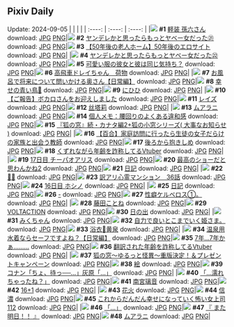 ## Pixiv Daily
Update: 2024-09-05
|      |      |      |
| :----: | :----: | :----: |
|![](https://pixiv.microyu.workers.dev/c/240x480/img-master/img/2024/09/03/00/00/41/122087390_p0_master1200.jpg) **#1** [軽装 孫六さん](https://www.pixiv.net/artworks/122087390) download: [JPG](https://pixiv.microyu.workers.dev/img-original/img/2024/09/03/00/00/41/122087390_p0.jpg) [PNG](https://pixiv.microyu.workers.dev/img-original/img/2024/09/03/00/00/41/122087390_p0.png)|![](https://pixiv.microyu.workers.dev/c/240x480/img-master/img/2024/09/03/00/02/00/122087545_p0_master1200.jpg) **#2** [ヤンデレかと思ったらもっとヤベー女だった㉑](https://www.pixiv.net/artworks/122087545) download: [JPG](https://pixiv.microyu.workers.dev/img-original/img/2024/09/03/00/02/00/122087545_p0.jpg) [PNG](https://pixiv.microyu.workers.dev/img-original/img/2024/09/03/00/02/00/122087545_p0.png)|![](https://pixiv.microyu.workers.dev/c/240x480/img-master/img/2024/09/03/12/00/11/122098545_p0_master1200.jpg) **#3** [【50年後の老人ホーム】50年後のエロサイト](https://www.pixiv.net/artworks/122098545) download: [JPG](https://pixiv.microyu.workers.dev/img-original/img/2024/09/03/12/00/11/122098545_p0.jpg) [PNG](https://pixiv.microyu.workers.dev/img-original/img/2024/09/03/12/00/11/122098545_p0.png)|
|![](https://pixiv.microyu.workers.dev/c/240x480/img-master/img/2024/09/04/00/01/49/122115752_p0_master1200.jpg) **#4** [ヤンデレかと思ったらもっとヤベー女だった㉒](https://www.pixiv.net/artworks/122115752) download: [JPG](https://pixiv.microyu.workers.dev/img-original/img/2024/09/04/00/01/49/122115752_p0.jpg) [PNG](https://pixiv.microyu.workers.dev/img-original/img/2024/09/04/00/01/49/122115752_p0.png)|![](https://pixiv.microyu.workers.dev/c/240x480/img-master/img/2024/09/04/17/00/45/122130856_p0_master1200.jpg) **#5** [可愛い服の彼女と彼は同じ気持ち？](https://www.pixiv.net/artworks/122130856) download: [JPG](https://pixiv.microyu.workers.dev/img-original/img/2024/09/04/17/00/45/122130856_p0.jpg) [PNG](https://pixiv.microyu.workers.dev/img-original/img/2024/09/04/17/00/45/122130856_p0.png)|![](https://pixiv.microyu.workers.dev/c/240x480/img-master/img/2024/09/03/18/40/41/122105464_p0_master1200.jpg) **#6** [高飛車ドレイちゃん　荷物](https://www.pixiv.net/artworks/122105464) download: [JPG](https://pixiv.microyu.workers.dev/img-original/img/2024/09/03/18/40/41/122105464_p0.jpg) [PNG](https://pixiv.microyu.workers.dev/img-original/img/2024/09/03/18/40/41/122105464_p0.png)|
|![](https://pixiv.microyu.workers.dev/c/240x480/img-master/img/2024/09/03/00/07/09/122087878_p0_master1200.jpg) **#7** [お風呂で将来について問いかける奥さん【日常編】](https://www.pixiv.net/artworks/122087878) download: [JPG](https://pixiv.microyu.workers.dev/img-original/img/2024/09/03/00/07/09/122087878_p0.jpg) [PNG](https://pixiv.microyu.workers.dev/img-original/img/2024/09/03/00/07/09/122087878_p0.png)|![](https://pixiv.microyu.workers.dev/c/240x480/img-master/img/2024/09/03/17/21/35/122103611_p0_master1200.jpg) **#8** [幸せの青い鳥💙](https://www.pixiv.net/artworks/122103611) download: [JPG](https://pixiv.microyu.workers.dev/img-original/img/2024/09/03/17/21/35/122103611_p0.jpg) [PNG](https://pixiv.microyu.workers.dev/img-original/img/2024/09/03/17/21/35/122103611_p0.png)|![](https://pixiv.microyu.workers.dev/c/240x480/img-master/img/2024/09/03/00/02/34/122087590_p0_master1200.jpg) **#9** [にひひ](https://www.pixiv.net/artworks/122087590) download: [JPG](https://pixiv.microyu.workers.dev/img-original/img/2024/09/03/00/02/34/122087590_p0.jpg) [PNG](https://pixiv.microyu.workers.dev/img-original/img/2024/09/03/00/02/34/122087590_p0.png)|
|![](https://pixiv.microyu.workers.dev/c/240x480/img-master/img/2024/09/03/17/43/41/122104053_p0_master1200.jpg) **#10** [【ご報告】ボカロさんをお迎えしました](https://www.pixiv.net/artworks/122104053) download: [JPG](https://pixiv.microyu.workers.dev/img-original/img/2024/09/03/17/43/41/122104053_p0.jpg) [PNG](https://pixiv.microyu.workers.dev/img-original/img/2024/09/03/17/43/41/122104053_p0.png)|![](https://pixiv.microyu.workers.dev/c/240x480/img-master/img/2024/09/03/01/32/16/122090275_p0_master1200.jpg) **#11** [レイズ](https://www.pixiv.net/artworks/122090275) download: [JPG](https://pixiv.microyu.workers.dev/img-original/img/2024/09/03/01/32/16/122090275_p0.jpg) [PNG](https://pixiv.microyu.workers.dev/img-original/img/2024/09/03/01/32/16/122090275_p0.png)|![](https://pixiv.microyu.workers.dev/c/240x480/img-master/img/2024/09/03/21/34/26/122110530_p0_master1200.jpg) **#12** [丝塔莉](https://www.pixiv.net/artworks/122110530) download: [JPG](https://pixiv.microyu.workers.dev/img-original/img/2024/09/03/21/34/26/122110530_p0.jpg) [PNG](https://pixiv.microyu.workers.dev/img-original/img/2024/09/03/21/34/26/122110530_p0.png)|
|![](https://pixiv.microyu.workers.dev/c/240x480/img-master/img/2024/09/03/01/10/43/122089787_p0_master1200.jpg) **#13** [ムアラニ](https://www.pixiv.net/artworks/122089787) download: [JPG](https://pixiv.microyu.workers.dev/img-original/img/2024/09/03/01/10/43/122089787_p0.jpg) [PNG](https://pixiv.microyu.workers.dev/img-original/img/2024/09/03/01/10/43/122089787_p0.png)|![](https://pixiv.microyu.workers.dev/c/240x480/img-master/img/2024/09/03/06/00/07/122093852_p0_master1200.jpg) **#14** [個人メモ：腰回りのよくある違和感](https://www.pixiv.net/artworks/122093852) download: [JPG](https://pixiv.microyu.workers.dev/img-original/img/2024/09/03/06/00/07/122093852_p0.jpg) [PNG](https://pixiv.microyu.workers.dev/img-original/img/2024/09/03/06/00/07/122093852_p0.png)|![](https://pixiv.microyu.workers.dev/c/240x480/img-master/img/2024/09/03/19/49/16/122107274_p0_master1200.jpg) **#15** [『狐の窓』続・カナタ編2+狐の小窓シリーズ( 大事なお知らせ )](https://www.pixiv.net/artworks/122107274) download: [JPG](https://pixiv.microyu.workers.dev/img-original/img/2024/09/03/19/49/16/122107274_p0.jpg) [PNG](https://pixiv.microyu.workers.dev/img-original/img/2024/09/03/19/49/16/122107274_p0.png)|
|![](https://pixiv.microyu.workers.dev/c/240x480/img-master/img/2024/09/04/22/37/32/122139869_p0_master1200.jpg) **#16** [【百合】家庭訪問に行ったら生徒の女子だらけの家族と出会う教師](https://www.pixiv.net/artworks/122139869) download: [JPG](https://pixiv.microyu.workers.dev/img-original/img/2024/09/04/22/37/32/122139869_p0.jpg) [PNG](https://pixiv.microyu.workers.dev/img-original/img/2024/09/04/22/37/32/122139869_p0.png)|![](https://pixiv.microyu.workers.dev/c/240x480/img-master/img/2024/09/03/08/19/09/122095690_p0_master1200.jpg) **#17** [後ろから抱きしめ](https://www.pixiv.net/artworks/122095690) download: [JPG](https://pixiv.microyu.workers.dev/img-original/img/2024/09/03/08/19/09/122095690_p0.jpg) [PNG](https://pixiv.microyu.workers.dev/img-original/img/2024/09/03/08/19/09/122095690_p0.png)|![](https://pixiv.microyu.workers.dev/c/240x480/img-master/img/2024/09/03/21/18/16/122110003_p0_master1200.jpg) **#18** [くずれながら年齢を詐称してるVtuber](https://www.pixiv.net/artworks/122110003) download: [JPG](https://pixiv.microyu.workers.dev/img-original/img/2024/09/03/21/18/16/122110003_p0.jpg) [PNG](https://pixiv.microyu.workers.dev/img-original/img/2024/09/03/21/18/16/122110003_p0.png)|
|![](https://pixiv.microyu.workers.dev/c/240x480/img-master/img/2024/09/04/00/00/54/122115657_p0_master1200.jpg) **#19** [17日目 チーパオアリス](https://www.pixiv.net/artworks/122115657) download: [JPG](https://pixiv.microyu.workers.dev/img-original/img/2024/09/04/00/00/54/122115657_p0.jpg) [PNG](https://pixiv.microyu.workers.dev/img-original/img/2024/09/04/00/00/54/122115657_p0.png)|![](https://pixiv.microyu.workers.dev/c/240x480/img-master/img/2024/09/03/00/30/04/122088607_p0_master1200.jpg) **#20** [最高のショーだと思わんかね2](https://www.pixiv.net/artworks/122088607) download: [JPG](https://pixiv.microyu.workers.dev/img-original/img/2024/09/03/00/30/04/122088607_p0.jpg) [PNG](https://pixiv.microyu.workers.dev/img-original/img/2024/09/03/00/30/04/122088607_p0.png)|![](https://pixiv.microyu.workers.dev/c/240x480/img-master/img/2024/09/03/16/27/33/122102601_p0_master1200.jpg) **#21** [日記](https://www.pixiv.net/artworks/122102601) download: [JPG](https://pixiv.microyu.workers.dev/img-original/img/2024/09/03/16/27/33/122102601_p0.jpg) [PNG](https://pixiv.microyu.workers.dev/img-original/img/2024/09/03/16/27/33/122102601_p0.png)|
|![](https://pixiv.microyu.workers.dev/c/240x480/img-master/img/2024/09/03/00/49/08/122089164_p0_master1200.jpg) **#22** [🧡💚](https://www.pixiv.net/artworks/122089164) download: [JPG](https://pixiv.microyu.workers.dev/img-original/img/2024/09/03/00/49/08/122089164_p0.jpg) [PNG](https://pixiv.microyu.workers.dev/img-original/img/2024/09/03/00/49/08/122089164_p0.png)|![](https://pixiv.microyu.workers.dev/c/240x480/img-master/img/2024/09/03/13/57/54/122100299_p0_master1200.jpg) **#23** [訳アリ心霊マンション　36話](https://www.pixiv.net/artworks/122100299) download: [JPG](https://pixiv.microyu.workers.dev/img-original/img/2024/09/03/13/57/54/122100299_p0.jpg) [PNG](https://pixiv.microyu.workers.dev/img-original/img/2024/09/03/13/57/54/122100299_p0.png)|![](https://pixiv.microyu.workers.dev/c/240x480/img-master/img/2024/09/03/00/00/46/122087402_p0_master1200.jpg) **#24** [16日目 ホシノ](https://www.pixiv.net/artworks/122087402) download: [JPG](https://pixiv.microyu.workers.dev/img-original/img/2024/09/03/00/00/46/122087402_p0.jpg) [PNG](https://pixiv.microyu.workers.dev/img-original/img/2024/09/03/00/00/46/122087402_p0.png)|
|![](https://pixiv.microyu.workers.dev/c/240x480/img-master/img/2024/09/04/19/03/34/122133518_p0_master1200.jpg) **#25** [日記](https://www.pixiv.net/artworks/122133518) download: [JPG](https://pixiv.microyu.workers.dev/img-original/img/2024/09/04/19/03/34/122133518_p0.jpg) [PNG](https://pixiv.microyu.workers.dev/img-original/img/2024/09/04/19/03/34/122133518_p0.png)|![](https://pixiv.microyu.workers.dev/c/240x480/img-master/img/2024/09/04/13/00/01/122127128_p0_master1200.jpg) **#26** [-](https://www.pixiv.net/artworks/122127128) download: [JPG](https://pixiv.microyu.workers.dev/img-original/img/2024/09/04/13/00/01/122127128_p0.jpg) [PNG](https://pixiv.microyu.workers.dev/img-original/img/2024/09/04/13/00/01/122127128_p0.png)|![](https://pixiv.microyu.workers.dev/c/240x480/img-master/img/2024/09/04/12/33/47/122126793_p0_master1200.jpg) **#27** [性癖ケルベロス①。](https://www.pixiv.net/artworks/122126793) download: [JPG](https://pixiv.microyu.workers.dev/img-original/img/2024/09/04/12/33/47/122126793_p0.jpg) [PNG](https://pixiv.microyu.workers.dev/img-original/img/2024/09/04/12/33/47/122126793_p0.png)|
|![](https://pixiv.microyu.workers.dev/c/240x480/img-master/img/2024/09/03/21/05/07/122109611_p0_master1200.jpg) **#28** [藤田ことね](https://www.pixiv.net/artworks/122109611) download: [JPG](https://pixiv.microyu.workers.dev/img-original/img/2024/09/03/21/05/07/122109611_p0.jpg) [PNG](https://pixiv.microyu.workers.dev/img-original/img/2024/09/03/21/05/07/122109611_p0.png)|![](https://pixiv.microyu.workers.dev/c/240x480/img-master/img/2024/09/03/00/00/35/122087379_p0_master1200.jpg) **#29** [VOLTACTION](https://www.pixiv.net/artworks/122087379) download: [JPG](https://pixiv.microyu.workers.dev/img-original/img/2024/09/03/00/00/35/122087379_p0.jpg) [PNG](https://pixiv.microyu.workers.dev/img-original/img/2024/09/03/00/00/35/122087379_p0.png)|![](https://pixiv.microyu.workers.dev/c/240x480/img-master/img/2024/09/04/11/00/01/122125445_p0_master1200.jpg) **#30** [日の出](https://www.pixiv.net/artworks/122125445) download: [JPG](https://pixiv.microyu.workers.dev/img-original/img/2024/09/04/11/00/01/122125445_p0.jpg) [PNG](https://pixiv.microyu.workers.dev/img-original/img/2024/09/04/11/00/01/122125445_p0.png)|
|![](https://pixiv.microyu.workers.dev/c/240x480/img-master/img/2024/09/03/00/36/04/122088809_p0_master1200.jpg) **#31** [みくちゃん](https://www.pixiv.net/artworks/122088809) download: [JPG](https://pixiv.microyu.workers.dev/img-original/img/2024/09/03/00/36/04/122088809_p0.jpg) [PNG](https://pixiv.microyu.workers.dev/img-original/img/2024/09/03/00/36/04/122088809_p0.png)|![](https://pixiv.microyu.workers.dev/c/240x480/img-master/img/2024/09/04/06/42/38/122121726_p0_master1200.jpg) **#32** [自力で良いとこまでいく姫さま。](https://www.pixiv.net/artworks/122121726) download: [JPG](https://pixiv.microyu.workers.dev/img-original/img/2024/09/04/06/42/38/122121726_p0.jpg) [PNG](https://pixiv.microyu.workers.dev/img-original/img/2024/09/04/06/42/38/122121726_p0.png)|![](https://pixiv.microyu.workers.dev/c/240x480/img-master/img/2024/09/03/00/00/13/122087311_p0_master1200.jpg) **#33** [浴衣👘黄泉](https://www.pixiv.net/artworks/122087311) download: [JPG](https://pixiv.microyu.workers.dev/img-original/img/2024/09/03/00/00/13/122087311_p0.jpg) [PNG](https://pixiv.microyu.workers.dev/img-original/img/2024/09/03/00/00/13/122087311_p0.png)|
|![](https://pixiv.microyu.workers.dev/c/240x480/img-master/img/2024/09/04/00/06/43/122116036_p0_master1200.jpg) **#34** [温泉用水着ならセーフですよね？【日常編】](https://www.pixiv.net/artworks/122116036) download: [JPG](https://pixiv.microyu.workers.dev/img-original/img/2024/09/04/00/06/43/122116036_p0.jpg) [PNG](https://pixiv.microyu.workers.dev/img-original/img/2024/09/04/00/06/43/122116036_p0.png)|![](https://pixiv.microyu.workers.dev/c/240x480/img-master/img/2024/09/03/00/06/01/122087433_p0_master1200.jpg) **#35** [7年…7年かぁ………](https://www.pixiv.net/artworks/122087433) download: [JPG](https://pixiv.microyu.workers.dev/img-original/img/2024/09/03/00/06/01/122087433_p0.jpg) [PNG](https://pixiv.microyu.workers.dev/img-original/img/2024/09/03/00/06/01/122087433_p0.png)|![](https://pixiv.microyu.workers.dev/c/240x480/img-master/img/2024/09/04/21/28/33/122137667_p0_master1200.jpg) **#36** [翻訳された年齢を詐称してるVtuber](https://www.pixiv.net/artworks/122137667) download: [JPG](https://pixiv.microyu.workers.dev/img-original/img/2024/09/04/21/28/33/122137667_p0.jpg) [PNG](https://pixiv.microyu.workers.dev/img-original/img/2024/09/04/21/28/33/122137667_p0.png)|
|![](https://pixiv.microyu.workers.dev/c/240x480/img-master/img/2024/09/04/18/24/24/122132550_p0_master1200.jpg) **#37** [狐の窓～ゆるっと怪異～重版決定！＆プレゼントキャンペーン](https://www.pixiv.net/artworks/122132550) download: [JPG](https://pixiv.microyu.workers.dev/img-original/img/2024/09/04/18/24/24/122132550_p0.jpg) [PNG](https://pixiv.microyu.workers.dev/img-original/img/2024/09/04/18/24/24/122132550_p0.png)|![](https://pixiv.microyu.workers.dev/c/240x480/img-master/img/2024/09/03/23/29/34/122114402_p0_master1200.jpg) **#38** [絵](https://www.pixiv.net/artworks/122114402) download: [JPG](https://pixiv.microyu.workers.dev/img-original/img/2024/09/03/23/29/34/122114402_p0.jpg) [PNG](https://pixiv.microyu.workers.dev/img-original/img/2024/09/03/23/29/34/122114402_p0.png)|![](https://pixiv.microyu.workers.dev/c/240x480/img-master/img/2024/09/03/14/10/21/122100489_p0_master1200.jpg) **#39** [コナン「ちょ、待っ──…」灰原「…」](https://www.pixiv.net/artworks/122100489) download: [JPG](https://pixiv.microyu.workers.dev/img-original/img/2024/09/03/14/10/21/122100489_p0.jpg) [PNG](https://pixiv.microyu.workers.dev/img-original/img/2024/09/03/14/10/21/122100489_p0.png)|
|![](https://pixiv.microyu.workers.dev/c/240x480/img-master/img/2024/09/03/00/30/29/122088639_p0_master1200.jpg) **#40** [「…濡れちゃったね？」](https://www.pixiv.net/artworks/122088639) download: [JPG](https://pixiv.microyu.workers.dev/img-original/img/2024/09/03/00/30/29/122088639_p0.jpg) [PNG](https://pixiv.microyu.workers.dev/img-original/img/2024/09/03/00/30/29/122088639_p0.png)|![](https://pixiv.microyu.workers.dev/c/240x480/img-master/img/2024/09/04/15/47/58/122129566_p0_master1200.jpg) **#41** [南宮璃音](https://www.pixiv.net/artworks/122129566) download: [JPG](https://pixiv.microyu.workers.dev/img-original/img/2024/09/04/15/47/58/122129566_p0.jpg) [PNG](https://pixiv.microyu.workers.dev/img-original/img/2024/09/04/15/47/58/122129566_p0.png)|![](https://pixiv.microyu.workers.dev/c/240x480/img-master/img/2024/09/03/15/15/18/122101458_p0_master1200.jpg) **#42** [16+1](https://www.pixiv.net/artworks/122101458) download: [JPG](https://pixiv.microyu.workers.dev/img-original/img/2024/09/03/15/15/18/122101458_p0.jpg) [PNG](https://pixiv.microyu.workers.dev/img-original/img/2024/09/03/15/15/18/122101458_p0.png)|
|![](https://pixiv.microyu.workers.dev/c/240x480/img-master/img/2024/09/03/16/00/03/122102135_p0_master1200.jpg) **#43** [花火](https://www.pixiv.net/artworks/122102135) download: [JPG](https://pixiv.microyu.workers.dev/img-original/img/2024/09/03/16/00/03/122102135_p0.jpg) [PNG](https://pixiv.microyu.workers.dev/img-original/img/2024/09/03/16/00/03/122102135_p0.png)|![](https://pixiv.microyu.workers.dev/c/240x480/img-master/img/2024/09/03/19/10/35/122106284_p0_master1200.jpg) **#44** [信濃](https://www.pixiv.net/artworks/122106284) download: [JPG](https://pixiv.microyu.workers.dev/img-original/img/2024/09/03/19/10/35/122106284_p0.jpg) [PNG](https://pixiv.microyu.workers.dev/img-original/img/2024/09/03/19/10/35/122106284_p0.png)|![](https://pixiv.microyu.workers.dev/c/240x480/img-master/img/2024/09/04/17/11/42/122131049_p0_master1200.jpg) **#45** [これからだんだん幸せになっていく怖い女上司112](https://www.pixiv.net/artworks/122131049) download: [JPG](https://pixiv.microyu.workers.dev/img-original/img/2024/09/04/17/11/42/122131049_p0.jpg) [PNG](https://pixiv.microyu.workers.dev/img-original/img/2024/09/04/17/11/42/122131049_p0.png)|
|![](https://pixiv.microyu.workers.dev/c/240x480/img-master/img/2024/09/03/00/00/16/122087329_p0_master1200.jpg) **#46** [「…」](https://www.pixiv.net/artworks/122087329) download: [JPG](https://pixiv.microyu.workers.dev/img-original/img/2024/09/03/00/00/16/122087329_p0.jpg) [PNG](https://pixiv.microyu.workers.dev/img-original/img/2024/09/03/00/00/16/122087329_p0.png)|![](https://pixiv.microyu.workers.dev/c/240x480/img-master/img/2024/09/03/00/00/47/122087406_p0_master1200.jpg) **#47** [『 また明日！！ 』](https://www.pixiv.net/artworks/122087406) download: [JPG](https://pixiv.microyu.workers.dev/img-original/img/2024/09/03/00/00/47/122087406_p0.jpg) [PNG](https://pixiv.microyu.workers.dev/img-original/img/2024/09/03/00/00/47/122087406_p0.png)|![](https://pixiv.microyu.workers.dev/c/240x480/img-master/img/2024/09/04/00/06/47/122116039_p0_master1200.jpg) **#48** [ムアラニ](https://www.pixiv.net/artworks/122116039) download: [JPG](https://pixiv.microyu.workers.dev/img-original/img/2024/09/04/00/06/47/122116039_p0.jpg) [PNG](https://pixiv.microyu.workers.dev/img-original/img/2024/09/04/00/06/47/122116039_p0.png)|
